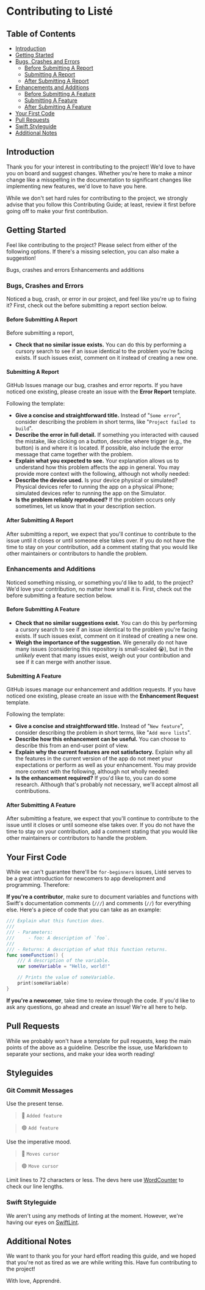 # Contributing to Listé

## Table of Contents ##
- [Introduction](#introduction)
- [Getting Started](#getting-started)
- [Bugs, Crashes and Errors](#bugs-crashes-and-errors)
	- [Before Submitting A Report](#before-submitting-a-report)
	- [Submitting A Report](#submitting-a-report)
	- [After Submitting A Report](#after-submitting-a-report)
- [Enhancements and Additions](#enhancements-and-additions)
	- [Before Submitting A Feature](#before-submitting-a-feature)
	- [Submitting A Feature](#submitting-a-feature)
	- [After Submitting A Feature](#after-submitting-a-feature)
- [Your First Code](#your-first-code)
- [Pull Requests](#pull-requests)
- [Swift Styleguide](#swift-styleguide)
- [Additional Notes](#additional-notes)

## Introduction
Thank you for your interest in contributing to the project! We'd love to have you on board and suggest changes. Whether you're here to make a minor change like a misspelling in the documentation to significant changes like implementing new features, we'd love to have you here.

While we don't set hard rules for contributing to the project, we strongly advise that you follow this Contributing Guide; at least, review it first before going off to make your first contribution.

## Getting Started
Feel like contributing to the project? Please select from either of the following options. If there's a missing selection, you can also make a suggestion!

Bugs, crashes and errors
Enhancements and additions

### Bugs, Crashes and Errors
Noticed a bug, crash, or error in our project, and feel like you're up to fixing it? First, check out the before submitting a report section below.

#### Before Submitting A Report
Before submitting a report,
- **Check that no similar issue exists.** You can do this by performing a cursory search to see if an issue identical to the problem you're facing exists. If such issues exist, comment on it instead of creating a new one.

#### Submitting A Report
GitHub Issues manage our bug, crashes and error reports. If you have noticed one existing, please create an issue with the **Error Report** template.

Following the template:
- **Give a concise and straightforward title.** Instead of "```Some error```", consider describing the problem in short terms, like "```Project failed to build```".
- **Describe the error in full detail.** If something you interacted with caused the mistake, like clicking on a button, describe where trigger (e.g., the button) is and where it is located. If possible, also include the error message that came together with the problem.
- **Explain what you expected to see.** Your explanation allows us to understand how this problem affects the app in general.
You may provide more context with the following, although not wholly needed:
- **Describe the device used.** Is your device physical or simulated? Physical devices refer to running the app on a physical iPhone; simulated devices refer to running the app on the Simulator.
- **Is the problem reliably reproduced?** If the problem occurs only sometimes, let us know that in your description section.

#### After Submitting A Report
After submitting a report, we expect that you'll continue to contribute to the issue until it closes or until someone else takes over. If you do not have the time to stay on your contribution, add a comment stating that you would like other maintainers or contributors to handle the problem.

### Enhancements and Additions
Noticed something missing, or something you'd like to add, to the project? We'd love your contribution, no matter how small it is. First, check out the before submitting a feature section below.

#### Before Submitting A Feature
- **Check that no similar suggestions exist.** You can do this by performing a cursory search to see if an issue identical to the problem you're facing exists. If such issues exist, comment on it instead of creating a new one.
- **Weigh the importance of the suggestion.** We generally do not have many issues (considering this repository is small-scaled 😭), but in the *unlikely* event that many issues exist, weigh out your contribution and see if it can merge with another issue.

#### Submitting A Feature
GitHub issues manage our enhancement and addition requests. If you have noticed one existing, please create an issue with the **Enhancement Request** template.

Following the template:
- **Give a concise and straightforward title.** Instead of "```New feature```", consider describing the problem in short terms, like "```Add more lists```".
- **Describe how this enhancement can be useful.** You can choose to describe this from an end-user point of view.
- **Explain why the current features are not satisfactory.** Explain why all the features in the current version of the app do not meet your expectations or perform as well as your enhancement.
You may provide more context with the following, although not wholly needed:
- **Is the enhancement required?** If you'd like to, you can do some research. Although that's probably not necessary, we'll accept almost all contributions.

#### After Submitting A Feature
After submitting a feature, we expect that you'll continue to contribute to the issue until it closes or until someone else takes over. If you do not have the time to stay on your contribution, add a comment stating that you would like other maintainers or contributors to handle the problem.

## Your First Code
While we can't guarantee there'll be ```for-beginners``` issues, Listé serves to be a great introduction for newcomers to app development and programming. Therefore:

**If you're a contributor**, make sure to document variables and functions with Swift's documentation comments (```///```) and comments (```//```) for everything else. Here's a piece of code that you can take as an example:

```swift
/// Explain what this function does.
///
/// - Parameters:
/// 	- foo: A description of `foo`.
///
/// - Returns: A description of what this function returns.
func someFunction() {
	/// A description of the variable.
	var someVariable = "Hello, world!"

	// Prints the value of someVariable.
	print(someVariable)
}
```

**If you're a newcomer**, take time to review through the code. If you'd like to ask any questions, go ahead and create an issue! We're all here to help.

## Pull Requests
While we probably won't have a template for pull requests, keep the main points of the above as a guideline. Describe the issue, use Markdown to separate your sections, and make your idea worth reading!

## Styleguides
### Git Commit Messages
Use the present tense.
> 🔴 ```Added feature```

> 🟢 ```Add feature```

Use the imperative mood.
> 🔴 ```Moves cursor```

> 🟢 ```Move cursor```

Limit lines to 72 characters or less.
The devs here use [WordCounter](wordcounter.net) to check our line lengths.

### Swift Styleguide
We aren't using any methods of linting at the moment. However, we're having our eyes on [SwiftLint](https://github.com/realm/swiftlint).


## Additional Notes
We want to thank you for your hard effort reading this guide, and we hoped that you're not as tired as we are while writing this. Have fun contributing to the project!

With love,
Apprendré.